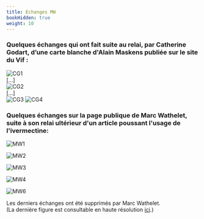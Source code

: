 ```yaml
---
title: Echanges MW
bookHidden: true
weight: 10
---
```


### Quelques échanges qui ont fait suite au relai, par Catherine Godart, d’une carte blanche d'Alain Maskens publiée sur le site du Vif :

![CG1](../img/postCG1.png)
<br>[...]<br>
![CG2](../img/postCG-HC1.png)
<br>[...]<br>
![CG3](../img/postCG-MW1_raoult.png)
![CG4](../img/postCG-MW2_signes.png)


### Quelques échanges sur la page publique de Marc Wathelet, suite à son relai ultérieur d'un article poussant l'usage de l'ivermectine:

![MW1](../img/postMW.png)

![MW2](../img/postMW-HC1.png)

![MW3](../img/postMW-MW1.png)

![MW4](../img/postMW-rep-a-MW1.png)

![MW6](../img/postMW-rep-de-MW2HC.png)

Les derniers échanges ont été supprimés par Marc Wathelet.<br>
(La dernière figure est consultable en haute résolution [ici]( http://metaevidence.org/viewMApredictive3.aspx?endpointType=safety&exposition=684&comparator=649&pathology=87&domain=12&selFocus=0).)